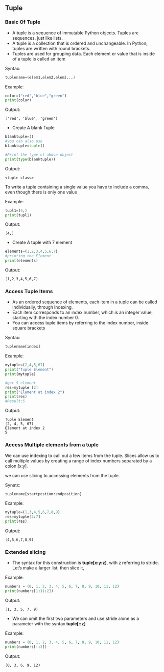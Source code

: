 ## Tuple

### Basic Of Tuple
- A tuple is a sequence of immutable Python objects. Tuples are sequences, just like lists.
- A tuple is a collection that is ordered and unchangeable. In Python, tuples are written with round brackets. 
- Tuples are used for grouping data. Each element or value that is inside of a tuple is called an item.

Syntax:
```python
tuplename=(elem1,elem2,elem3...) 
```

Example:
```python
color=("red","blue","green")
print(color)
```

Output:
```
('red', 'blue', 'green')
```

- Create A blank Tuple
```python
blanktuple=() 
#you can also use 
blanktuple=tuple()

#Print the type of above object
print(type(blanktuple))
```
Output:
```
<tuple class>
```

To write a tuple containing a single value you have to include a comma, even though there is only one value

Example:
```python
tupl1=(4,) 
print(tupl1)
```
Output:
```
(4,)
```

- Create A tuple with 7 element
```python
elements=(1,2,3,4,5,6,7) 
#printing the Element
print(elements) 
```
Output:
```
(1,2,3,4,5,6,7)
```



### Access Tuple Items

- As an ordered sequence of elements, each item in a tuple can be called individually, through indexing.
- Each item corresponds to an index number, which is an integer value, starting with the index number 0.
- You can access tuple items by referring to the index number, inside square brackets

Syntax:
```python
tuplenmae[index]
```
Example:
```python
mytuple=(2,4,5,67) 
print("Tuple Element")
print(mytuple)

#get 5 element 
res=mytuple [2]
print("Element at index 2")
print(res)
#Result:5
```
Output:
```
Tuple Element
(2, 4, 5, 67)
Element at index 2
5
```

### Access Multiple elements from a tuple
We can use indexing to call out a few items from the tuple. Slices allow us to call multiple values by creating a range of index numbers separated by a colon [x:y].

we can use slicing to accessing elements from the tuple. 

Synatx:
```python
tuplename[startpostion:endposition]
```

Example:
```python
mytuple=(1,3,4,5,6,7,8,9) 
res=mytuple[2:7]
print(res) 
```
Output:
```
(4,5,6,7,8,9) 
```


### Extended slicing
- The syntax for this construction is **tuple[x:y:z]**, with z referring to stride. Let’s make a larger list, then slice it,

Example:
```python
numbers = (0, 1, 2, 3, 4, 5, 6, 7, 8, 9, 10, 11, 12) 
print(numbers[1:11:2])
```
Output:
```
(1, 3, 5, 7, 9)
```
- We can omit  the first two parameters and use stride alone as a parameter with the syntax **tuple[::z]**

Example:
```python
numbers = (0, 1, 2, 3, 4, 5, 6, 7, 8, 9, 10, 11, 12) 
print(numbers[::3])
```
Output:
```
(0, 3, 6, 9, 12)
```
